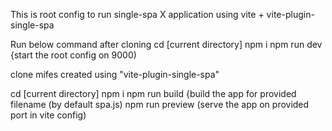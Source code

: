 This is root config to run single-spa X application using vite + vite-plugin-single-spa

Run below command after cloning
cd [current directory]
npm i
npm run dev {start the root config on 9000)

clone mifes created using "vite-plugin-single-spa"

cd [current directory]
npm i
npm run build {build the app for provided filename (by default spa.js)
npm run preview (serve the app on provided port in vite config)

